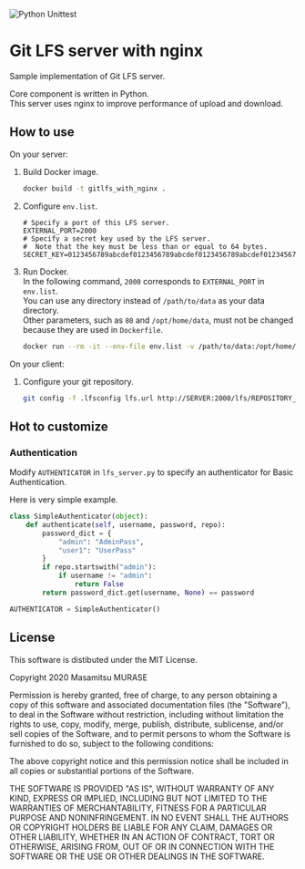 ![Python Unittest](https://github.com/masamitsu-murase/gitlfs_with_nginx/workflows/Python%20Unittest/badge.svg)

# Git LFS server with nginx

Sample implementation of Git LFS server.

Core component is written in Python.  
This server uses nginx to improve performance of upload and download.

## How to use

On your server:

1. Build Docker image.  
   ```bash
   docker build -t gitlfs_with_nginx .
   ```
2. Configure `env.list`.  
   ```text
   # Specify a port of this LFS server.
   EXTERNAL_PORT=2000
   # Specify a secret key used by the LFS server.
   #  Note that the key must be less than or equal to 64 bytes.
   SECRET_KEY=0123456789abcdef0123456789abcdef0123456789abcdef0123456789abcdef
   ```
3. Run Docker.  
   In the following command,  `2000` corresponds to `EXTERNAL_PORT` in `env.list`.  
   You can use any directory instead of `/path/to/data` as your data directory.  
   Other parameters, such as `80` and `/opt/home/data`, must not be changed because they are used in `Dockerfile`.
   ```bash
   docker run --rm -it --env-file env.list -v /path/to/data:/opt/home/data -p2000:80 gitlfs_with_nginx
   ```

On your client:

1. Configure your git repository.  
   ```bash
   git config -f .lfsconfig lfs.url http://SERVER:2000/lfs/REPOSITORY_GROUP/REPOSITORY_NAME/info/lfs
   ```

## Hot to customize

### Authentication

Modify `AUTHENTICATOR` in `lfs_server.py` to specify an authenticator for Basic Authentication.

Here is very simple example.

```python
class SimpleAuthenticator(object):
    def authenticate(self, username, password, repo):
        password_dict = {
            "admin": "AdminPass",
            "user1": "UserPass"
        }
        if repo.startswith("admin"):
            if username != "admin":
                return False
        return password_dict.get(username, None) == password

AUTHENTICATOR = SimpleAuthenticator()
```


## License

This software is distibuted under the MIT License.

Copyright 2020 Masamitsu MURASE

Permission is hereby granted, free of charge, to any person obtaining a copy of this software and associated documentation files (the "Software"), to deal in the Software without restriction, including without limitation the rights to use, copy, modify, merge, publish, distribute, sublicense, and/or sell copies of the Software, and to permit persons to whom the Software is furnished to do so, subject to the following conditions:

The above copyright notice and this permission notice shall be included in all copies or substantial portions of the Software.

THE SOFTWARE IS PROVIDED "AS IS", WITHOUT WARRANTY OF ANY KIND, EXPRESS OR IMPLIED, INCLUDING BUT NOT LIMITED TO THE WARRANTIES OF MERCHANTABILITY, FITNESS FOR A PARTICULAR PURPOSE AND NONINFRINGEMENT. IN NO EVENT SHALL THE AUTHORS OR COPYRIGHT HOLDERS BE LIABLE FOR ANY CLAIM, DAMAGES OR OTHER LIABILITY, WHETHER IN AN ACTION OF CONTRACT, TORT OR OTHERWISE, ARISING FROM, OUT OF OR IN CONNECTION WITH THE SOFTWARE OR THE USE OR OTHER DEALINGS IN THE SOFTWARE.
